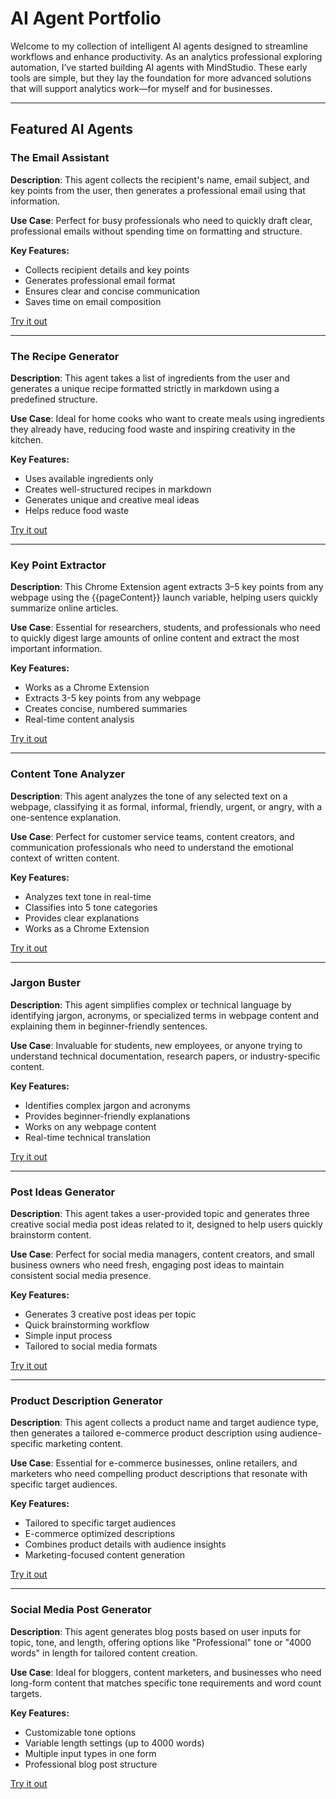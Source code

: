 # AI Agent Portfolio

Welcome to my collection of intelligent AI agents designed to streamline workflows and enhance productivity. As an analytics professional exploring automation, I’ve started building AI agents with MindStudio. These early tools are simple, but they lay the foundation for more advanced solutions that will support analytics work—for myself and for businesses.

---

## Featured AI Agents

### The Email Assistant  
**Description**: This agent collects the recipient's name, email subject, and key points from the user, then generates a professional email using that information.

**Use Case**: Perfect for busy professionals who need to quickly draft clear, professional emails without spending time on formatting and structure.

**Key Features:**
- Collects recipient details and key points
- Generates professional email format
- Ensures clear and concise communication
- Saves time on email composition

[Try it out](https://app.mindstudio.ai/agents/professional-email-assistant-76d56ca0/run/1f8abd9f-c144-4295-9830-b46aa878a987)

---

### The Recipe Generator  
**Description**: This agent takes a list of ingredients from the user and generates a unique recipe formatted strictly in markdown using a predefined structure.

**Use Case**: Ideal for home cooks who want to create meals using ingredients they already have, reducing food waste and inspiring creativity in the kitchen.

**Key Features:**
- Uses available ingredients only
- Creates well-structured recipes in markdown
- Generates unique and creative meal ideas
- Helps reduce food waste

[Try it out](https://app.mindstudio.ai/agents/my-recipe-bot-c9bb9895/run/2adeb8d8-8b3a-4a20-98de-fd1f0f52b181)

---

### Key Point Extractor  
**Description**: This Chrome Extension agent extracts 3–5 key points from any webpage using the {{pageContent}} launch variable, helping users quickly summarize online articles.

**Use Case**: Essential for researchers, students, and professionals who need to quickly digest large amounts of online content and extract the most important information.

**Key Features:**
- Works as a Chrome Extension
- Extracts 3-5 key points from any webpage
- Creates concise, numbered summaries
- Real-time content analysis

[Try it out](https://app.mindstudio.ai/agents/key-points-extractor-14e8a757/run)

---

### Content Tone Analyzer  
**Description**: This agent analyzes the tone of any selected text on a webpage, classifying it as formal, informal, friendly, urgent, or angry, with a one-sentence explanation.

**Use Case**: Perfect for customer service teams, content creators, and communication professionals who need to understand the emotional context of written content.

**Key Features:**
- Analyzes text tone in real-time
- Classifies into 5 tone categories
- Provides clear explanations
- Works as a Chrome Extension

[Try it out](https://app.mindstudio.ai/agents/tone-analyzer-8e6ceaa8/run)

---

### Jargon Buster  
**Description**: This agent simplifies complex or technical language by identifying jargon, acronyms, or specialized terms in webpage content and explaining them in beginner-friendly sentences.

**Use Case**: Invaluable for students, new employees, or anyone trying to understand technical documentation, research papers, or industry-specific content.

**Key Features:**
- Identifies complex jargon and acronyms
- Provides beginner-friendly explanations
- Works on any webpage content
- Real-time technical translation

[Try it out](https://app.mindstudio.ai/agents/jargon-buster-a735a975/run)

---

### Post Ideas Generator  
**Description**: This agent takes a user-provided topic and generates three creative social media post ideas related to it, designed to help users quickly brainstorm content.

**Use Case**: Perfect for social media managers, content creators, and small business owners who need fresh, engaging post ideas to maintain consistent social media presence.

**Key Features:**
- Generates 3 creative post ideas per topic
- Quick brainstorming workflow
- Simple input process
- Tailored to social media formats

[Try it out](https://app.mindstudio.ai/agents/social-media-post-ideas-generator-5274d61b/run/e0bc1e9f-ee89-4ff5-a37a-5ba52d3d029e)

---

### Product Description Generator  
**Description**: This agent collects a product name and target audience type, then generates a tailored e-commerce product description using audience-specific marketing content.

**Use Case**: Essential for e-commerce businesses, online retailers, and marketers who need compelling product descriptions that resonate with specific target audiences.

**Key Features:**
- Tailored to specific target audiences
- E-commerce optimized descriptions
- Combines product details with audience insights
- Marketing-focused content generation

[Try it out](https://app.mindstudio.ai/agents/product-description-agent-a59d66f1/run/d5d91060-5346-4124-a312-e1fc24819826)

---

### Social Media Post Generator  
**Description**: This agent generates blog posts based on user inputs for topic, tone, and length, offering options like "Professional" tone or "4000 words" in length for tailored content creation.

**Use Case**: Ideal for bloggers, content marketers, and businesses who need long-form content that matches specific tone requirements and word count targets.

**Key Features:**
- Customizable tone options
- Variable length settings (up to 4000 words)
- Multiple input types in one form
- Professional blog post structure

[Try it out](https://app.mindstudio.ai/agents/enhanced-blog-post-generator-5cccfe4a/run/04215c56-31b9-4ca8-89e6-f37df2f5d273)

